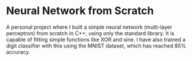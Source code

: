 # Neural Network from Scratch

A personal project where I built a simple neural network (multi-layer perceptron) from scratch in C++, using only the standard library. It is capable of fitting simple functions like XOR and sine. I have also trained a digit classifier with this using the MNIST dataset, which has reached 85% accuracy.